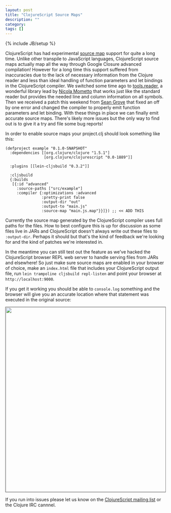 ```yaml
---
layout: post
title: "ClojureScript Source Maps"
description: ""
category: 
tags: []
---
```

{% include JB/setup %}

ClojureScript has had experimental
[source map](http://www.html5rocks.com/en/tutorials/developertools/sourcemaps/)
support for quite a long time. Unlike other transpile to JavaScript
languages, ClojureScript source maps actually map all the way through
Google Closure advanced compilation! However for a long time this
support suffered from inaccuracies due to the lack of necessary
information from the Clojure reader and less than ideal handling of
function parameters and let bindings in the ClojureScript compiler. We
switched some time ago to
[tools.reader](http://github.com/clojure/tools.reader), a wonderful
library lead by [Nicola Mometto](http://twitter.com/Bronsa_) that
works just like the standard reader but provides the needed line and
column information on all symbols. Then we received a patch this
weekend from [Sean Grove](http://twitter.com/sgrove) that fixed an off
by one error and changed the compiler to properly emit function
parameters and let binding. With these things in place we can finally
emit accurate source maps. There's likely more issues but the only way
to find out is to give it a try and file some bug reports!

In order to enable source maps your project.clj should look something
like this:

```
(defproject example "0.1.0-SNAPSHOT"
  :dependencies [[org.clojure/clojure "1.5.1"]
                 [org.clojure/clojurescript "0.0-1889"]]

  :plugins [[lein-cljsbuild "0.3.2"]]

  :cljsbuild
  {:builds
   [{:id "advanced"
     :source-paths ["src/example"]
     :compiler {:optimizations :advanced
                :pretty-print false
                :output-dir "out"
                :output-to "main.js"
                :source-map "main.js.map"}}]}) ;; << ADD THIS
```

Currently the source map generated by the ClojureScript compiler uses
full paths for the files. How to best configure this is up for
discussion as some files live in JARs and ClojureScript doesn't always
write out these files to `:output-dir`. Perhaps it should but that's
the kind of feedback we're looking for and the kind of patches we're
interested in.

In the meantime you can still test out the feature as we've hacked the
ClojureScript browser REPL web server to handle serving files from
JARs and elsewhere! So just make sure source maps are enabled in your
browser of choice, make an `index.html` file that includes your
ClojureScript output file, run `lein trampoline cljsbuild repl-listen`
and point your browser at `http://localhost:9000`.

If you get it working you should be able to `console.log` something
and the browser will give you an accurate location where that
statement was executed in the original source:

<image width="580" style="border: 1px solid #666" src="/assets/images/sourcemap.png"/>

If you run into issues please let us know on the
[ClojureScript mailing list](http://groups.google.com/forum/#!forum/clojurescript)
or the Clojure IRC cannnel.
